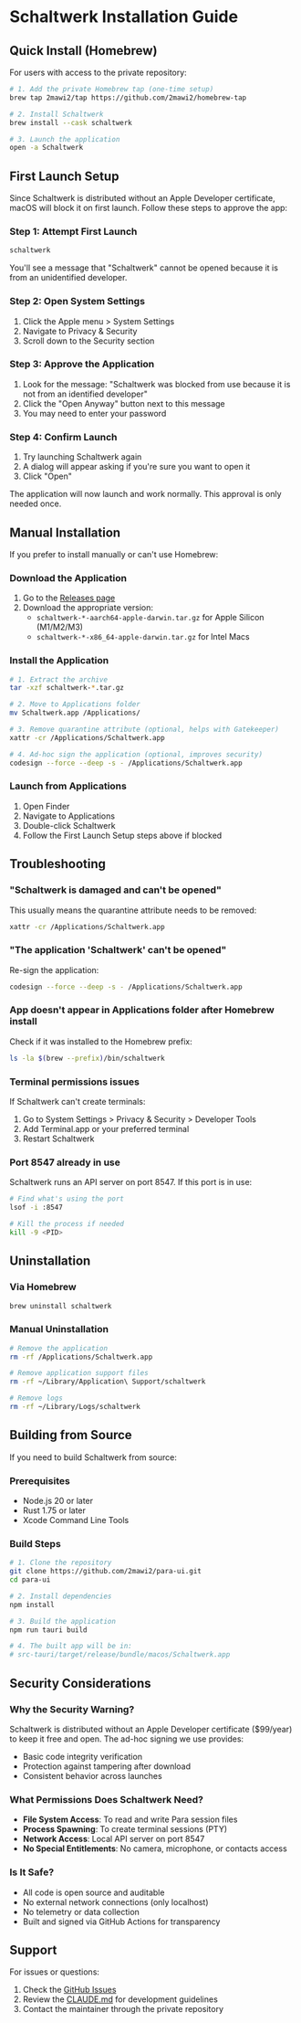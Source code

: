 # Schaltwerk Installation Guide

## Quick Install (Homebrew)

For users with access to the private repository:

```bash
# 1. Add the private Homebrew tap (one-time setup)
brew tap 2mawi2/tap https://github.com/2mawi2/homebrew-tap

# 2. Install Schaltwerk
brew install --cask schaltwerk

# 3. Launch the application
open -a Schaltwerk
```

## First Launch Setup

Since Schaltwerk is distributed without an Apple Developer certificate, macOS will block it on first launch. Follow these steps to approve the app:

### Step 1: Attempt First Launch
```bash
schaltwerk
```
You'll see a message that "Schaltwerk" cannot be opened because it is from an unidentified developer.

### Step 2: Open System Settings
1. Click the Apple menu  > System Settings
2. Navigate to Privacy & Security
3. Scroll down to the Security section

### Step 3: Approve the Application
1. Look for the message: "Schaltwerk was blocked from use because it is not from an identified developer"
2. Click the "Open Anyway" button next to this message
3. You may need to enter your password

### Step 4: Confirm Launch
1. Try launching Schaltwerk again
2. A dialog will appear asking if you're sure you want to open it
3. Click "Open"

The application will now launch and work normally. This approval is only needed once.

## Manual Installation

If you prefer to install manually or can't use Homebrew:

### Download the Application
1. Go to the [Releases page](https://github.com/2mawi2/para-ui/releases)
2. Download the appropriate version:
   - `schaltwerk-*-aarch64-apple-darwin.tar.gz` for Apple Silicon (M1/M2/M3)
   - `schaltwerk-*-x86_64-apple-darwin.tar.gz` for Intel Macs

### Install the Application
```bash
# 1. Extract the archive
tar -xzf schaltwerk-*.tar.gz

# 2. Move to Applications folder
mv Schaltwerk.app /Applications/

# 3. Remove quarantine attribute (optional, helps with Gatekeeper)
xattr -cr /Applications/Schaltwerk.app

# 4. Ad-hoc sign the application (optional, improves security)
codesign --force --deep -s - /Applications/Schaltwerk.app
```

### Launch from Applications
1. Open Finder
2. Navigate to Applications
3. Double-click Schaltwerk
4. Follow the First Launch Setup steps above if blocked

## Troubleshooting

### "Schaltwerk is damaged and can't be opened"
This usually means the quarantine attribute needs to be removed:
```bash
xattr -cr /Applications/Schaltwerk.app
```

### "The application 'Schaltwerk' can't be opened"
Re-sign the application:
```bash
codesign --force --deep -s - /Applications/Schaltwerk.app
```

### App doesn't appear in Applications folder after Homebrew install
Check if it was installed to the Homebrew prefix:
```bash
ls -la $(brew --prefix)/bin/schaltwerk
```

### Terminal permissions issues
If Schaltwerk can't create terminals:
1. Go to System Settings > Privacy & Security > Developer Tools
2. Add Terminal.app or your preferred terminal
3. Restart Schaltwerk

### Port 8547 already in use
Schaltwerk runs an API server on port 8547. If this port is in use:
```bash
# Find what's using the port
lsof -i :8547

# Kill the process if needed
kill -9 <PID>
```

## Uninstallation

### Via Homebrew
```bash
brew uninstall schaltwerk
```

### Manual Uninstallation
```bash
# Remove the application
rm -rf /Applications/Schaltwerk.app

# Remove application support files
rm -rf ~/Library/Application\ Support/schaltwerk

# Remove logs
rm -rf ~/Library/Logs/schaltwerk
```

## Building from Source

If you need to build Schaltwerk from source:

### Prerequisites
- Node.js 20 or later
- Rust 1.75 or later
- Xcode Command Line Tools

### Build Steps
```bash
# 1. Clone the repository
git clone https://github.com/2mawi2/para-ui.git
cd para-ui

# 2. Install dependencies
npm install

# 3. Build the application
npm run tauri build

# 4. The built app will be in:
# src-tauri/target/release/bundle/macos/Schaltwerk.app
```

## Security Considerations

### Why the Security Warning?
Schaltwerk is distributed without an Apple Developer certificate ($99/year) to keep it free and open. The ad-hoc signing we use provides:
- Basic code integrity verification
- Protection against tampering after download
- Consistent behavior across launches

### What Permissions Does Schaltwerk Need?
- **File System Access**: To read and write Para session files
- **Process Spawning**: To create terminal sessions (PTY)
- **Network Access**: Local API server on port 8547
- **No Special Entitlements**: No camera, microphone, or contacts access

### Is It Safe?
- All code is open source and auditable
- No external network connections (only localhost)
- No telemetry or data collection
- Built and signed via GitHub Actions for transparency

## Support

For issues or questions:
1. Check the [GitHub Issues](https://github.com/2mawi2/para-ui/issues)
2. Review the [CLAUDE.md](./CLAUDE.md) for development guidelines
3. Contact the maintainer through the private repository
